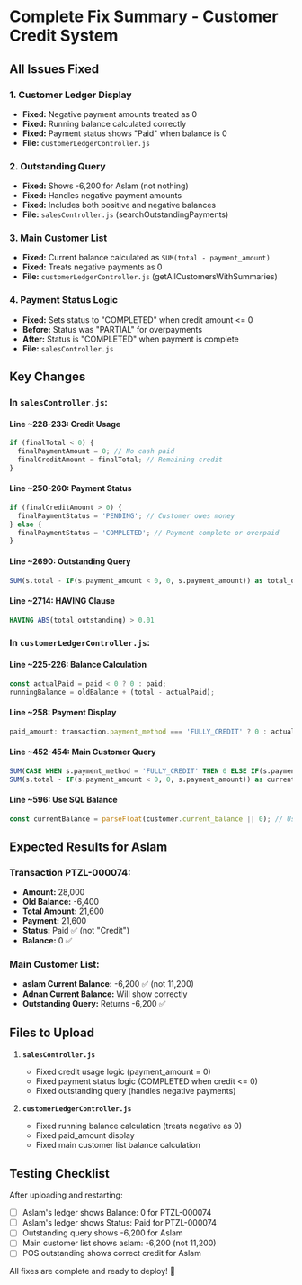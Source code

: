 # Complete Fix Summary - Customer Credit System

## All Issues Fixed

### 1. Customer Ledger Display
- **Fixed:** Negative payment amounts treated as 0
- **Fixed:** Running balance calculated correctly
- **Fixed:** Payment status shows "Paid" when balance is 0
- **File:** `customerLedgerController.js`

### 2. Outstanding Query
- **Fixed:** Shows -6,200 for Aslam (not nothing)
- **Fixed:** Handles negative payment amounts
- **Fixed:** Includes both positive and negative balances
- **File:** `salesController.js` (searchOutstandingPayments)

### 3. Main Customer List
- **Fixed:** Current balance calculated as `SUM(total - payment_amount)`
- **Fixed:** Treats negative payments as 0
- **File:** `customerLedgerController.js` (getAllCustomersWithSummaries)

### 4. Payment Status Logic
- **Fixed:** Sets status to "COMPLETED" when credit amount <= 0
- **Before:** Status was "PARTIAL" for overpayments
- **After:** Status is "COMPLETED" when payment is complete
- **File:** `salesController.js`

## Key Changes

### In `salesController.js`:

#### Line ~228-233: Credit Usage
```javascript
if (finalTotal < 0) {
  finalPaymentAmount = 0; // No cash paid
  finalCreditAmount = finalTotal; // Remaining credit
}
```

#### Line ~250-260: Payment Status
```javascript
if (finalCreditAmount > 0) {
  finalPaymentStatus = 'PENDING'; // Customer owes money
} else {
  finalPaymentStatus = 'COMPLETED'; // Payment complete or overpaid
}
```

#### Line ~2690: Outstanding Query
```sql
SUM(s.total - IF(s.payment_amount < 0, 0, s.payment_amount)) as total_outstanding
```

#### Line ~2714: HAVING Clause
```sql
HAVING ABS(total_outstanding) > 0.01
```

### In `customerLedgerController.js`:

#### Line ~225-226: Balance Calculation
```javascript
const actualPaid = paid < 0 ? 0 : paid;
runningBalance = oldBalance + (total - actualPaid);
```

#### Line ~258: Payment Display
```javascript
paid_amount: transaction.payment_method === 'FULLY_CREDIT' ? 0 : actualPaid
```

#### Line ~452-454: Main Customer Query
```sql
SUM(CASE WHEN s.payment_method = 'FULLY_CREDIT' THEN 0 ELSE IF(s.payment_amount < 0, 0, s.payment_amount) END) as total_paid,
SUM(s.total - IF(s.payment_amount < 0, 0, s.payment_amount)) as current_balance
```

#### Line ~596: Use SQL Balance
```javascript
const currentBalance = parseFloat(customer.current_balance || 0); // Use SQL-calculated balance
```

## Expected Results for Aslam

### Transaction PTZL-000074:
- **Amount:** 28,000
- **Old Balance:** -6,400
- **Total Amount:** 21,600
- **Payment:** 21,600
- **Status:** Paid ✅ (not "Credit")
- **Balance:** 0 ✅

### Main Customer List:
- **aslam Current Balance:** -6,200 ✅ (not 11,200)
- **Adnan Current Balance:** Will show correctly
- **Outstanding Query:** Returns -6,200 ✅

## Files to Upload

1. **`salesController.js`**
   - Fixed credit usage logic (payment_amount = 0)
   - Fixed payment status logic (COMPLETED when credit <= 0)
   - Fixed outstanding query (handles negative payments)

2. **`customerLedgerController.js`**
   - Fixed running balance calculation (treats negative as 0)
   - Fixed paid_amount display
   - Fixed main customer list balance calculation

## Testing Checklist

After uploading and restarting:

- [ ] Aslam's ledger shows Balance: 0 for PTZL-000074
- [ ] Aslam's ledger shows Status: Paid for PTZL-000074
- [ ] Outstanding query shows -6,200 for Aslam
- [ ] Main customer list shows aslam: -6,200 (not 11,200)
- [ ] POS outstanding shows correct credit for Aslam

All fixes are complete and ready to deploy! 🎉



